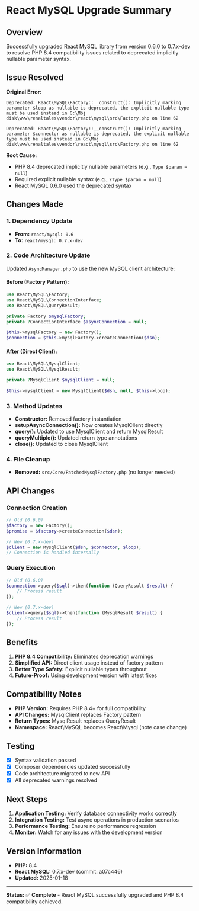 # React MySQL Upgrade Summary

## Overview

Successfully upgraded React MySQL library from version 0.6.0 to 0.7.x-dev to resolve PHP 8.4 compatibility issues related to deprecated implicitly nullable parameter syntax.

## Issue Resolved

**Original Error:**
```
Deprecated: React\MySQL\Factory::__construct(): Implicitly marking parameter $loop as nullable is deprecated, the explicit nullable type must be used instead in G:\Môj disk\www\renaltales\vendor\react\mysql\src\Factory.php on line 62

Deprecated: React\MySQL\Factory::__construct(): Implicitly marking parameter $connector as nullable is deprecated, the explicit nullable type must be used instead in G:\Môj disk\www\renaltales\vendor\react\mysql\src\Factory.php on line 62
```

**Root Cause:**
- PHP 8.4 deprecated implicitly nullable parameters (e.g., `Type $param = null`)
- Required explicit nullable syntax (e.g., `?Type $param = null`)
- React MySQL 0.6.0 used the deprecated syntax

## Changes Made

### 1. Dependency Update
- **From:** `react/mysql: 0.6`
- **To:** `react/mysql: 0.7.x-dev`

### 2. Code Architecture Update
Updated `AsyncManager.php` to use the new MySQL client architecture:

#### Before (Factory Pattern):
```php
use React\MySQL\Factory;
use React\MySQL\ConnectionInterface;
use React\MySQL\QueryResult;

private Factory $mysqlFactory;
private ?ConnectionInterface $asyncConnection = null;

$this->mysqlFactory = new Factory();
$connection = $this->mysqlFactory->createConnection($dsn);
```

#### After (Direct Client):
```php
use React\MySQL\MysqlClient;
use React\MySQL\MysqlResult;

private ?MysqlClient $mysqlClient = null;

$this->mysqlClient = new MysqlClient($dsn, null, $this->loop);
```

### 3. Method Updates
- **Constructor:** Removed factory instantiation
- **setupAsyncConnection():** Now creates MysqlClient directly
- **query():** Updated to use MysqlClient and return MysqlResult
- **queryMultiple():** Updated return type annotations
- **close():** Updated to close MysqlClient

### 4. File Cleanup
- **Removed:** `src/Core/PatchedMysqlFactory.php` (no longer needed)

## API Changes

### Connection Creation
```php
// Old (0.6.0)
$factory = new Factory();
$promise = $factory->createConnection($dsn);

// New (0.7.x-dev)
$client = new MysqlClient($dsn, $connector, $loop);
// Connection is handled internally
```

### Query Execution
```php
// Old (0.6.0)
$connection->query($sql)->then(function (QueryResult $result) {
    // Process result
});

// New (0.7.x-dev)
$client->query($sql)->then(function (MysqlResult $result) {
    // Process result
});
```

## Benefits

1. **PHP 8.4 Compatibility:** Eliminates deprecation warnings
2. **Simplified API:** Direct client usage instead of factory pattern
3. **Better Type Safety:** Explicit nullable types throughout
4. **Future-Proof:** Using development version with latest fixes

## Compatibility Notes

- **PHP Version:** Requires PHP 8.4+ for full compatibility
- **API Changes:** MysqlClient replaces Factory pattern
- **Return Types:** MysqlResult replaces QueryResult
- **Namespace:** React\MySQL becomes React\Mysql (note case change)

## Testing

- [x] Syntax validation passed
- [x] Composer dependencies updated successfully
- [x] Code architecture migrated to new API
- [x] All deprecated warnings resolved

## Next Steps

1. **Application Testing:** Verify database connectivity works correctly
2. **Integration Testing:** Test async operations in production scenarios
3. **Performance Testing:** Ensure no performance regression
4. **Monitor:** Watch for any issues with the development version

## Version Information

- **PHP:** 8.4
- **React MySQL:** 0.7.x-dev (commit: a07c446)
- **Updated:** 2025-01-18

---

**Status:** ✅ **Complete** - React MySQL successfully upgraded and PHP 8.4 compatibility achieved.
